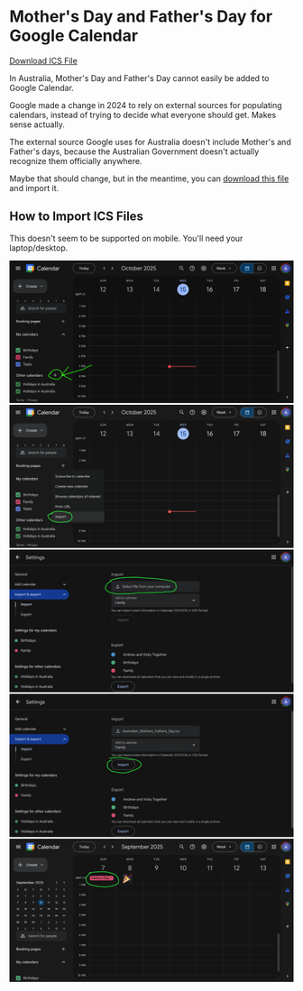 # Mother's Day and Father's Day for Google Calendar

[Download ICS File](https://voltrevo-stuff.s3.ap-southeast-2.amazonaws.com/2025/Australian_Mothers_Fathers_Day.ics)

In Australia, Mother's Day and Father's Day cannot easily be added to Google Calendar.

Google made a change in 2024 to rely on external sources for populating calendars, instead of trying to decide what everyone should get. Makes sense actually.

The external source Google uses for Australia doesn't include Mother's and Father's days, because the Australian Government doesn't actually recognize them officially anywhere.

Maybe that should change, but in the meantime, you can [download this file](https://voltrevo-stuff.s3.ap-southeast-2.amazonaws.com/2025/Australian_Mothers_Fathers_Day.ics) and import it.

## How to Import ICS Files

This doesn't seem to be supported on mobile. You'll need your laptop/desktop.

![Step 1](./img/step1.png)
![Step 2](./img/step2.png)
![Step 3](./img/step3.png)
![Step 4](./img/step4.png)
![Step 5](./img/step5.png)
